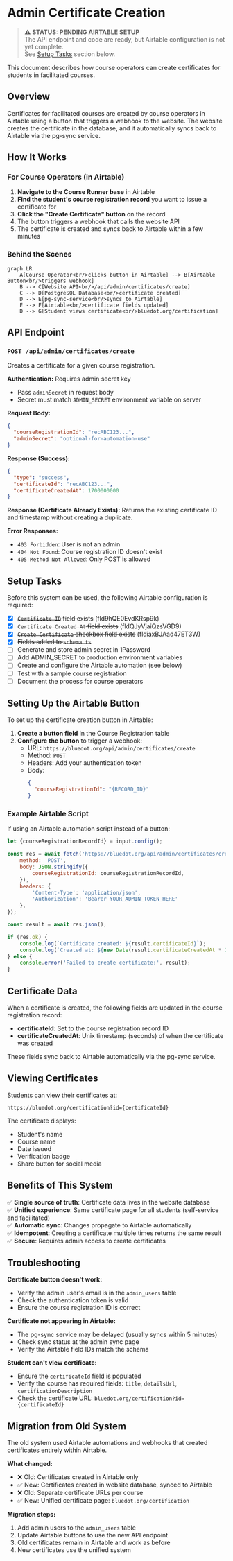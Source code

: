 # Admin Certificate Creation

> **⚠️ STATUS: PENDING AIRTABLE SETUP**  
> The API endpoint and code are ready, but Airtable configuration is not yet complete.  
> See [Setup Tasks](#setup-tasks) section below.

This document describes how course operators can create certificates for students in facilitated courses.

## Overview

Certificates for facilitated courses are created by course operators in Airtable using a button that triggers a webhook to the website. The website creates the certificate in the database, and it automatically syncs back to Airtable via the pg-sync service.

## How It Works

### For Course Operators (in Airtable)

1. **Navigate to the Course Runner base** in Airtable
2. **Find the student's course registration record** you want to issue a certificate for
3. **Click the "Create Certificate" button** on the record
4. The button triggers a webhook that calls the website API
5. The certificate is created and syncs back to Airtable within a few minutes

### Behind the Scenes

```mermaid
graph LR
    A[Course Operator<br/>clicks button in Airtable] --> B[Airtable Button<br/>triggers webhook]
    B --> C[Website API<br/>/api/admin/certificates/create]
    C --> D[PostgreSQL Database<br/>certificate created]
    D --> E[pg-sync-service<br/>syncs to Airtable]
    E --> F[Airtable<br/>certificate fields updated]
    D --> G[Student views certificate<br/>bluedot.org/certification]
```

## API Endpoint

### `POST /api/admin/certificates/create`

Creates a certificate for a given course registration.

**Authentication:** Requires admin secret key
- Pass `adminSecret` in request body
- Secret must match `ADMIN_SECRET` environment variable on server

**Request Body:**
```json
{
  "courseRegistrationId": "recABC123...",
  "adminSecret": "optional-for-automation-use"
}
```

**Response (Success):**
```json
{
  "type": "success",
  "certificateId": "recABC123...",
  "certificateCreatedAt": 1700000000
}
```

**Response (Certificate Already Exists):**
Returns the existing certificate ID and timestamp without creating a duplicate.

**Error Responses:**
- `403 Forbidden`: User is not an admin
- `404 Not Found`: Course registration ID doesn't exist
- `405 Method Not Allowed`: Only POST is allowed

## Setup Tasks

Before this system can be used, the following Airtable configuration is required:

- [x] ~~`Certificate ID` field exists~~ (fld9hQE0EvdKRsp9k)
- [x] ~~`Certificate Created At` field exists~~ (fldQJyVjaiQzsVGD9)
- [x] ~~`Create Certificate` checkbox field exists~~ (fldiaxBJAad47ET3W)
- [x] ~~Fields added to `schema.ts`~~ 
- [ ] Generate and store admin secret in 1Password
- [ ] Add ADMIN_SECRET to production environment variables
- [ ] Create and configure the Airtable automation (see below)
- [ ] Test with a sample course registration
- [ ] Document the process for course operators

## Setting Up the Airtable Button

To set up the certificate creation button in Airtable:

1. **Create a button field** in the Course Registration table
2. **Configure the button** to trigger a webhook:
   - URL: `https://bluedot.org/api/admin/certificates/create`
   - Method: `POST`
   - Headers: Add your authentication token
   - Body:
     ```json
     {
       "courseRegistrationId": "{RECORD_ID}"
     }
     ```

### Example Airtable Script

If using an Airtable automation script instead of a button:

```javascript
let {courseRegistrationRecordId} = input.config();

const res = await fetch('https://bluedot.org/api/admin/certificates/create', {
    method: 'POST',
    body: JSON.stringify({
        courseRegistrationId: courseRegistrationRecordId,
    }),
    headers: {
        'Content-Type': 'application/json',
        'Authorization': 'Bearer YOUR_ADMIN_TOKEN_HERE'
    },
});

const result = await res.json();

if (res.ok) {
    console.log(`Certificate created: ${result.certificateId}`);
    console.log(`Created at: ${new Date(result.certificateCreatedAt * 1000).toISOString()}`);
} else {
    console.error('Failed to create certificate:', result);
}
```

## Certificate Data

When a certificate is created, the following fields are updated in the course registration record:

- **certificateId**: Set to the course registration record ID
- **certificateCreatedAt**: Unix timestamp (seconds) of when the certificate was created

These fields sync back to Airtable automatically via the pg-sync service.

## Viewing Certificates

Students can view their certificates at:
```
https://bluedot.org/certification?id={certificateId}
```

The certificate displays:
- Student's name
- Course name
- Date issued
- Verification badge
- Share button for social media

## Benefits of This System

✅ **Single source of truth**: Certificate data lives in the website database  
✅ **Unified experience**: Same certificate page for all students (self-service and facilitated)  
✅ **Automatic sync**: Changes propagate to Airtable automatically  
✅ **Idempotent**: Creating a certificate multiple times returns the same result  
✅ **Secure**: Requires admin access to create certificates  

## Troubleshooting

**Certificate button doesn't work:**
- Verify the admin user's email is in the `admin_users` table
- Check the authentication token is valid
- Ensure the course registration ID is correct

**Certificate not appearing in Airtable:**
- The pg-sync service may be delayed (usually syncs within 5 minutes)
- Check sync status at the admin sync page
- Verify the Airtable field IDs match the schema

**Student can't view certificate:**
- Ensure the `certificateId` field is populated
- Verify the course has required fields: `title`, `detailsUrl`, `certificationDescription`
- Check the certificate URL: `bluedot.org/certification?id={certificateId}`

## Migration from Old System

The old system used Airtable automations and webhooks that created certificates entirely within Airtable. 

**What changed:**
- ❌ Old: Certificates created in Airtable only
- ✅ New: Certificates created in website database, synced to Airtable
- ❌ Old: Separate certificate URLs per course
- ✅ New: Unified certificate page: `bluedot.org/certification`

**Migration steps:**
1. Add admin users to the `admin_users` table
2. Update Airtable buttons to use the new API endpoint
3. Old certificates remain in Airtable and work as before
4. New certificates use the unified system
